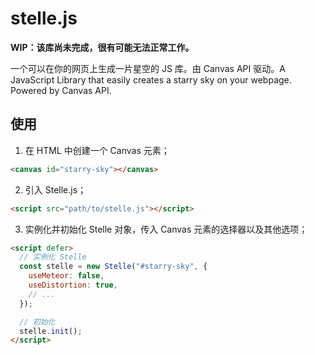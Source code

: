 # stelle.js

**WIP：该库尚未完成，很有可能无法正常工作。**

一个可以在你的网页上生成一片星空的 JS 库。由 Canvas API 驱动。A JavaScript Library that easily creates a starry sky on your webpage. Powered by Canvas API.

## 使用

1. 在 HTML 中创建一个 Canvas 元素；

  ```html
  <canvas id="starry-sky"></canvas>
  ```

2. 引入 Stelle.js；

  ```html
  <script src="path/to/stelle.js"></script>
  ```

3. 实例化并初始化 Stelle 对象，传入 Canvas 元素的选择器以及其他选项；

  ```html
  <script defer>
    // 实例化 Stelle
    const stelle = new Stelle("#starry-sky", {
      useMeteor: false,
      useDistortion: true,
      // ...
    });

    // 初始化
    stelle.init();
  </script>
  ```
